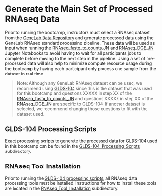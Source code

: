 # Generate the Main Set of Processed RNAseq Data

Prior to running the bootcamp, instructors must select a RNAseq dataset from the [GeneLab Data Repository](https://genelab-data.ndc.nasa.gov/genelab/projects) and generate processed data using the [GeneLab RNAseq standard processing pipeline](https://github.com/nasa/GeneLab_Data_Processing/tree/master/RNAseq). These data will be used as input when running the [RNAseq_fastq_to_counts_JN](RNAseq_fastq_to_counts_JN_06-2021.ipynb) and [RNAseq_DGE_JN](RNAseq_DGE_JN_06-2021.ipynb) Jupyter Notebooks to avoid having to wait for all participants jobs to complete before moving to the next step in the pipeline. Using a set of pre-processed data will also help to minimize compute resource usage during the bootcamp by having each participant only process one sample from the dataset in real time. 
> Note: Although any GeneLab RNAseq dataset can be used, we recommend using [GLDS-104](https://genelab-data.ndc.nasa.gov/genelab/accession/GLDS-104/) since this is the dataset that was used for this bootcamp and questions XXXXX in step XX of the [RNAseq_fastq_to_counts_JN](RNAseq_fastq_to_counts_JN_06-2021.ipynb) and questions XXXXX in step XX of the [RNAseq_DGE_JN](RNAseq_DGE_JN_06-2021.ipynb) are specific to GLDS-104. If another dataset is selected, we recommend changing those questions to fit with the dataset used.

## GLDS-104 Processing Scripts

Exact processing scripts to generate the processed data for [GLDS-104](https://genelab-data.ndc.nasa.gov/genelab/accession/GLDS-104/) used in this bootcamp can be found in the [GLDS-104_Processing_Scripts](GLDS-104_Processing_Scripts) subdirectory. 

## RNAseq Tool Installation

Prior to running the [GLDS-104 processing scripts](GLDS-104_Processing_Scripts), all RNAseq data processing tools must be installed. Instructions for how to install these tools are located in the [RNAseq_Tool_Installation](RNAseq_Tool_Installation) subdirectory.
